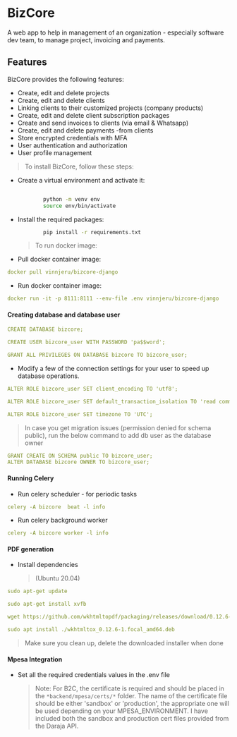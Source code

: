 # BizCore

A web app to help in management of an organization - especially software dev team, to manage project, invoicing and payments.

## Features

BizCore provides the following features:

- Create, edit and delete projects
- Create, edit and delete clients
- Linking clients to their customized projects (company products)
- Create, edit and delete client subscription packages
- Create and send invoices to clients (via email & Whatsapp)
- Create, edit and delete payments -from clients
- Store encrypted credentials with MFA
- User authentication and authorization
- User profile management

> To install BizCore, follow these steps:

- Create a virtual environment and activate it:

  ```bash

          python -m venv env
          source env/bin/activate
  ```

- Install the required packages:
  ```bash
          pip install -r requirements.txt
  ```
  > To run docker image:
- Pull docker container image:

```yaml
docker pull vinnjeru/bizcore-django
```

- Run docker container image:

```yaml
docker run -it -p 8111:8111 --env-file .env vinnjeru/bizcore-django
```

#### Creating database and database user

```yaml
CREATE DATABASE bizcore;

CREATE USER bizcore_user WITH PASSWORD 'pa$$word';

GRANT ALL PRIVILEGES ON DATABASE bizcore TO bizcore_user;
```

- Modify a few of the connection settings for your user to speed up database operations.

```yaml
ALTER ROLE bizcore_user SET client_encoding TO 'utf8';

ALTER ROLE bizcore_user SET default_transaction_isolation TO 'read committed';

ALTER ROLE bizcore_user SET timezone TO 'UTC';
```

> In case you get migration issues (permission denied for schema public), run the below command to add db user as the database owner

```yaml
GRANT CREATE ON SCHEMA public TO bizcore_user;
ALTER DATABASE bizcore OWNER TO bizcore_user;
```

#### Running Celery

- Run celery scheduler - for periodic tasks

```yaml
celery -A bizcore  beat -l info
```

- Run celery background worker

```yaml
celery -A bizcore worker -l info
```

#### PDF generation

- Install dependencies

  > (Ubuntu 20.04)

```yaml
sudo apt-get update

sudo apt-get install xvfb

wget https://github.com/wkhtmltopdf/packaging/releases/download/0.12.6-1/wkhtmltox_0.12.6-1.focal_amd64.deb

sudo apt install ./wkhtmltox_0.12.6-1.focal_amd64.deb
```

> Make sure you clean up, delete the downloaded installer when done

#### Mpesa Integration

- Set all the required credentials values in the .env file
  > Note: For B2C, the certificate is required and should be placed in the `*backend/mpesa/certs/*` folder. The name of the certificate file should be either 'sandbox' or 'production', the appropriate one will be used depending on your MPESA_ENVIRONMENT.
  > I have included both the sandbox and production cert files provided from the Daraja API.
